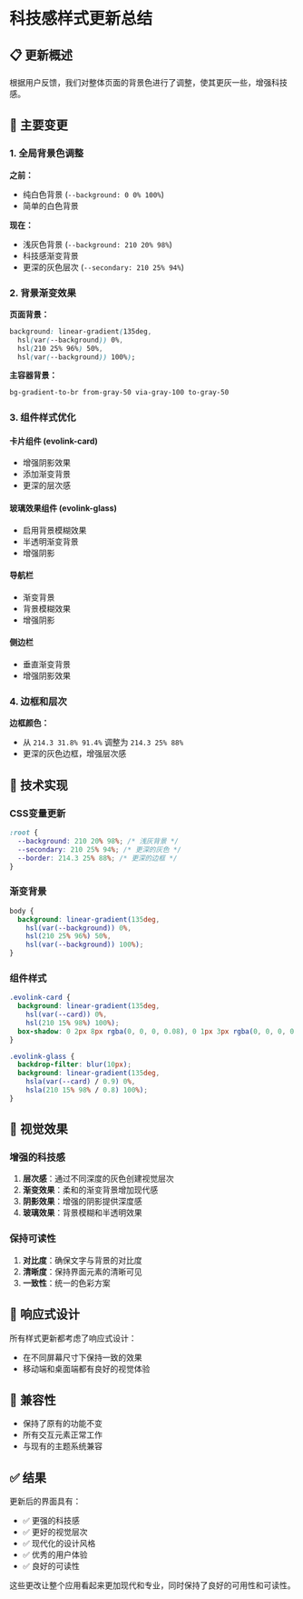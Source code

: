# 科技感样式更新总结

## 📋 更新概述

根据用户反馈，我们对整体页面的背景色进行了调整，使其更灰一些，增强科技感。

## 🎨 主要变更

### 1. 全局背景色调整

**之前：**
- 纯白色背景 (`--background: 0 0% 100%`)
- 简单的白色背景

**现在：**
- 浅灰色背景 (`--background: 210 20% 98%`)
- 科技感渐变背景
- 更深的灰色层次 (`--secondary: 210 25% 94%`)

### 2. 背景渐变效果

**页面背景：**
```css
background: linear-gradient(135deg, 
  hsl(var(--background)) 0%, 
  hsl(210 25% 96%) 50%, 
  hsl(var(--background)) 100%);
```

**主容器背景：**
```css
bg-gradient-to-br from-gray-50 via-gray-100 to-gray-50
```

### 3. 组件样式优化

#### 卡片组件 (evolink-card)
- 增强阴影效果
- 添加渐变背景
- 更深的层次感

#### 玻璃效果组件 (evolink-glass)
- 启用背景模糊效果
- 半透明渐变背景
- 增强阴影

#### 导航栏
- 渐变背景
- 背景模糊效果
- 增强阴影

#### 侧边栏
- 垂直渐变背景
- 增强阴影效果

### 4. 边框和层次

**边框颜色：**
- 从 `214.3 31.8% 91.4%` 调整为 `214.3 25% 88%`
- 更深的灰色边框，增强层次感

## 🔧 技术实现

### CSS变量更新
```css
:root {
  --background: 210 20% 98%; /* 浅灰背景 */
  --secondary: 210 25% 94%; /* 更深的灰色 */
  --border: 214.3 25% 88%; /* 更深的边框 */
}
```

### 渐变背景
```css
body {
  background: linear-gradient(135deg, 
    hsl(var(--background)) 0%, 
    hsl(210 25% 96%) 50%, 
    hsl(var(--background)) 100%);
}
```

### 组件样式
```css
.evolink-card {
  background: linear-gradient(135deg, 
    hsl(var(--card)) 0%, 
    hsl(210 15% 98%) 100%);
  box-shadow: 0 2px 8px rgba(0, 0, 0, 0.08), 0 1px 3px rgba(0, 0, 0, 0.1);
}

.evolink-glass {
  backdrop-filter: blur(10px);
  background: linear-gradient(135deg, 
    hsla(var(--card) / 0.9) 0%, 
    hsla(210 15% 98% / 0.8) 100%);
}
```

## 🎯 视觉效果

### 增强的科技感
1. **层次感**：通过不同深度的灰色创建视觉层次
2. **渐变效果**：柔和的渐变背景增加现代感
3. **阴影效果**：增强的阴影提供深度感
4. **玻璃效果**：背景模糊和半透明效果

### 保持可读性
1. **对比度**：确保文字与背景的对比度
2. **清晰度**：保持界面元素的清晰可见
3. **一致性**：统一的色彩方案

## 📱 响应式设计

所有样式更新都考虑了响应式设计：
- 在不同屏幕尺寸下保持一致的效果
- 移动端和桌面端都有良好的视觉体验

## 🔄 兼容性

- 保持了原有的功能不变
- 所有交互元素正常工作
- 与现有的主题系统兼容

## ✅ 结果

更新后的界面具有：
- ✅ 更强的科技感
- ✅ 更好的视觉层次
- ✅ 现代化的设计风格
- ✅ 优秀的用户体验
- ✅ 良好的可读性

这些更改让整个应用看起来更加现代和专业，同时保持了良好的可用性和可读性。








